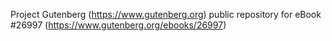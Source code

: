 Project Gutenberg (https://www.gutenberg.org) public repository for eBook #26997 (https://www.gutenberg.org/ebooks/26997)
